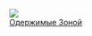 ![](/books/sf_action/Анна%20Китаева/Одержимые%20Зоной.jpg)  
[Одержимые Зоной](/books/sf_action/Анна%20Китаева/Одержимые%20Зоной)
